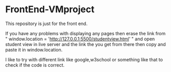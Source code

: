 # FrontEnd-VMproject

This repository is just for the front end.

If you have any problems with displaying any pages then erase the link from " window.location = 'http://127.0.0.1:5500/studentview.html' " and open student view in live server and the link the you get from there then copy and paste it in window.location. 

I like to try with different link like google,w3school or something like that to check if the code is correct. 
